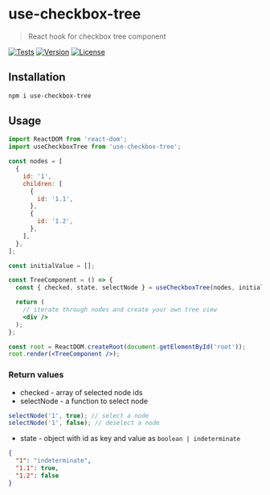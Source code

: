 # use-checkbox-tree

> React hook for checkbox tree component

[![Tests](https://github.com/sibiraj-s/use-checkbox-tree/actions/workflows/tests.yml/badge.svg)](https://github.com/sibiraj-s/use-checkbox-tree/actions/workflows/tests.yml)
[![Version](https://badgen.net/npm/v/use-checkbox-tree)](https://npmjs.com/use-checkbox-tree)
[![License](https://badgen.net/npm/license/use-checkbox-tree)](https://github.com/sibiraj-s/use-checkbox-tree/blob/master/LICENSE)

## Installation

```bash
npm i use-checkbox-tree
```

## Usage

```jsx
import ReactDOM from 'react-dom';
import useCheckboxTree from 'use-checkbox-tree';

const nodes = [
  {
    id: '1',
    children: [
      {
        id: '1.1',
      },
      {
        id: '1.2',
      },
    ],
  },
];

const initialValue = [];

const TreeComponent = () => {
  const { checked, state, selectNode } = useCheckboxTree(nodes, initialValue);

  return (
    // iterate through nodes and create your own tree view
    <div />
  );
};

const root = ReactDOM.createRoot(document.getElementById('root'));
root.render(<TreeComponent />);
```

### Return values

- checked - array of selected node ids
- selectNode - a function to select node

```js
selectNode('1', true); // select a node
selectNode('1', false); // deselect a node
```

- state - object with id as key and value as `boolean | indeterminate`

```json
{
  "1": "indeterminate",
  "1.1": true,
  "1.2": false
}
```

